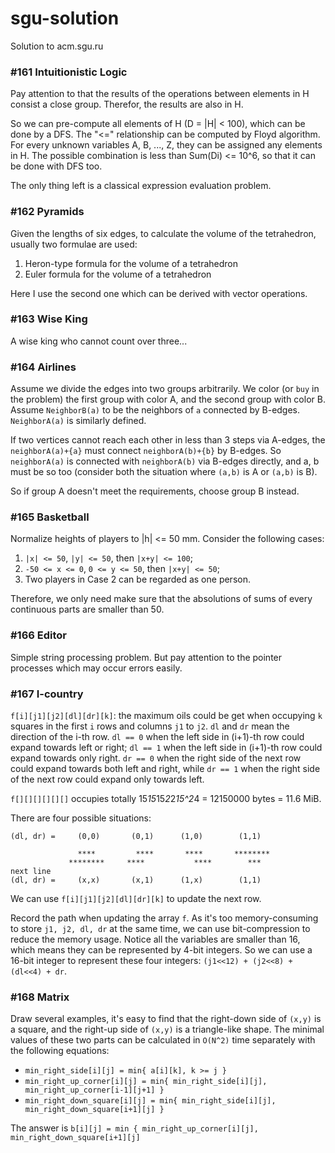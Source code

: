 # sgu-solution
Solution to acm.sgu.ru

### #161 Intuitionistic Logic

Pay attention to that the results of the operations between elements in H consist a close group. Therefor, the results are also in H.

So we can pre-compute all elements of H (D = |H| < 100), which can be done by a DFS. The "<=" relationship can be computed by Floyd algorithm. For every unknown variables A, B, ..., Z, they can be assigned any elements in H. The possible combination is less than Sum(Di) <= 10^6, so that it can be done with DFS too.

The only thing left is a classical expression evaluation problem.

### #162 Pyramids

Given the lengths of six edges, to calculate the volume of the tetrahedron, usually two formulae are used:

1. Heron-type formula for the volume of a tetrahedron
2. Euler formula for the volume of a tetrahedron

Here I use the second one which can be derived with vector operations.

### #163 Wise King

A wise king who cannot count over three...

### #164 Airlines

Assume we divide the edges into two groups arbitrarily. We color (or `buy` in the problem) the first group with color A, and the second group with color B. Assume `NeighborB(a)` to be the neighbors of `a` connected by B-edges. `NeighborA(a)` is similarly defined.

If two vertices cannot reach each other in less than 3 steps via A-edges, the `neighborA(a)+{a}` must connect `neighborA(b)+{b}` by B-edges. So `neighborA(a)` is connected with `neighborA(b)` via B-edges directly, and a, b must be so too (consider both the situation where `(a,b)` is A or `(a,b)` is B).

So if group A doesn't meet the requirements, choose group B instead.

### #165 Basketball

Normalize heights of players to |h| <= 50 mm. Consider the following cases:

1. `|x| <= 50`, `|y| <= 50`, then `|x+y| <= 100`;
2. `-50 <= x <= 0`, `0 <= y <= 50`, then `|x+y| <= 50`;
3. Two players in Case 2 can be regarded as one person.

Therefore, we only need make sure that the absolutions of sums of every continuous parts are smaller than 50.

### #166 Editor

Simple string processing problem. But pay attention to the pointer processes which may occur errors easily.

### #167 I-country

`f[i][j1][j2][dl][dr][k]`: the maximum oils could be get when occupying `k` squares in the first `i` rows and columns `j1` to `j2`. `dl` and `dr` mean the direction of the i-th row. `dl == 0` when the left side in (i+1)-th row could expand towards left or right; `dl == 1` when the left side in (i+1)-th row could expand towards only right. `dr == 0` when the right side of the next row could expand towards both left and right, while `dr == 1` when the right side of the next row could expand only towards left.

`f[][][][][][]` occupies totally 15*15*15*2*2*15^2*4 = 12150000 bytes = 11.6 MiB.

There are four possible situations:
```
(dl, dr) =     (0,0)       (0,1)      (1,0)        (1,1)

               ****         ****       ****       ********
             ********     ****           ****        ***
next line
(dl, dr) =     (x,x)       (x,1)      (1,x)        (1,1)
```

We can use `f[i][j1][j2][dl][dr][k]` to update the next row.

Record the path when updating the array `f`. As it's too memory-consuming to store `j1, j2, dl, dr` at the same time, we can use bit-compression to reduce the memory usage. Notice all the variables are smaller than 16, which means they can be represented by 4-bit integers. So we can use a 16-bit integer to represent these four integers: `(j1<<12) + (j2<<8) + (dl<<4) + dr`.

### #168 Matrix

Draw several examples, it's easy to find that the right-down side of `(x,y)` is a square, and the right-up side of `(x,y)` is a triangle-like shape. The minimal values of these two parts can be calculated in `O(N^2)` time separately with the following equations:

- `min_right_side[i][j] = min{ a[i][k], k >= j }`
- `min_right_up_corner[i][j] = min{ min_right_side[i][j], min_right_up_corner[i-1][j+1] }`
- `min_right_down_square[i][j] = min{ min_right_side[i][j],
   min_right_down_square[i+1][j] }`

The answer is `b[i][j] = min { min_right_up_corner[i][j], min_right_down_square[i+1][j]`
